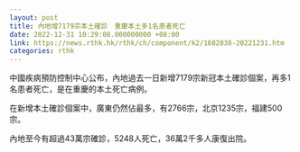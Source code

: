 ```yaml
---
layout: post
title: 內地增7179宗本土確診　重慶本土多1名患者死亡
date: 2022-12-31 10:29:08.000000000 +08:00
link: https://news.rthk.hk/rthk/ch/component/k2/1682038-20221231.htm
categories: rthk
---
```


中國疾病預防控制中心公布，內地過去一日新增7179宗新冠本土確診個案，再多1名患者死亡，是在重慶的本土死亡病例。

在新增本土確診個案中，廣東仍然佔最多，有2766宗，北京1235宗，福建500宗。

內地至今有超過43萬宗確診，5248人死亡，36萬2千多人康復出院。
